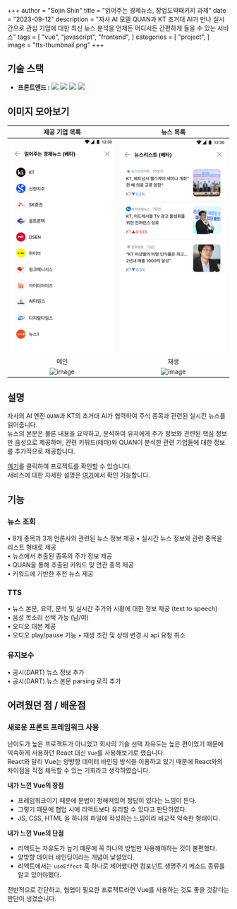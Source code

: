 +++
author = "Sojin Shin"
title = "읽어주는 경제뉴스, 창업도약패키지 과제"
date = "2023-09-12"
description = "자사 AI 모델 QUAN과 KT 초거대 AI가 만나 실시간으로 관심 기업에 대한 최신 뉴스 분석을 언제든 어디서든 간편하게 들을 수 있는 서비스"
tags = [
"vue",
"javascript",
"frontend",
]
categories = [
"project",
]  
image = "tts-thumbnail.png"
+++

## 기술 스택
- **프론트엔드 :**
  <img src="https://img.shields.io/badge/typescript-3178C6?style=for-the-badge&logo=typescript&logoColor=white" style="display:inline;">
  <img src="https://img.shields.io/badge/react-61DAFB?style=for-the-badge&logo=react&logoColor=white" style="display:inline;">
  <img src="https://img.shields.io/badge/mui-007FFF?style=for-the-badge&logo=mui&logoColor=white" style="display:inline;">
  <img src="https://img.shields.io/badge/axios-5A29E4?style=for-the-badge&logo=axios&logoColor=white" style="display:inline;">


## 이미지 모아보기

|        제공 기업 목록        |         뉴스 목록          |
|:----------------------:|:----------------------:|
| ![image](corplist.png) | ![image](newslist.png) |
|           메인           |           재생           |
| ![image](https://velog.velcdn.com/images/jane20180/post/91c80e94-0836-466f-ad78-295438111f0e/image.gif)  | ![image](https://velog.velcdn.com/images/jane20180/post/b650dc8d-1a45-4279-930b-99dd71178d56/image.gif)  |

## 설명
자사의 AI 엔진 `QUAN`과 KT의 초거대 AI가 협력하여 주식 종목과 관련된 실시간 뉴스를 읽어줍니다.  
뉴스의 본문은 물론 내용을 요약하고, 분석하여 유저에게 주가 정보와 관련된 핵심 정보만 음성으로 제공하며,
관련 키워드(테마)와 QUAN이 분석한 관련 기업들에 대한 정보를 추가적으로 제공합니다.  

[여기](http://dev-www.newssalad.com:8181/)를 클릭하여 프로젝트를 확인할 수 있습니다.  
서비스에 대한 자세한 설명은 [여기](http://2digit.io/AAEN/index.html)에서 확인 가능합니다. 


## 기능

### 뉴스 조회
• 8개 종목과 3개 언론사와 관련된 뉴스 정보 제공
• 실시간 뉴스 정보와 관련 종목을 리스트 형태로 제공  
• 뉴스에서 추출된 종목의 주가 정보 제공  
• QUAN을 통해 추출된 키워드 및 연관 종목 제공  
• 키워드에 기반한 추천 뉴스 제공  

### TTS
• 뉴스 본문, 요약, 분석 및 실시간 주가와 시황에 대한 정보 제공 (text to speech)  
• 음성 목소리 선택 가능 (남/여)  
• 오디오 대본 제공  
• 오디오 play/pause 기능
• 재생 조건 및 상태 변경 시 api 요청 취소

### 유지보수
• 공시(DART) 뉴스 정보 추가  
• 공시(DART) 뉴스 본문 parsing 로직 추가


## 어려웠던 점 / 배운점

### 새로운 프론트 프레임워크 사용
난이도가 높은 프로젝트가 아니었고 회사의 기술 선택 자유도는 높은 편이었기 때문에 익숙하게 사용하던 React 대신 `Vue`를 사용해보기로 했습니다.  
React와 달리 Vue는 양뱡향 데이터 바인딩 방식을 이용하고 있기 때문에 React와의 차이점을 직접 체득할 수 있는 기회라고 생각하였습니다.  


**내가 느낀 Vue의 장점**
- 프레임워크이기 때문에 문법이 정해져있어 정답이 있다는 느낌이 든다. 
- 그렇기 때문에 협업 시에 리액트보다 유리할 수 있다고 판단하였다. 
- JS, CSS, HTML 을 하나의 파일에 작성하는 느낌이라 비교적 익숙한 형태이다.


**내가 느낀 Vue의 단점**
- 리액트는 자유도가 높기 떄문에 꼭 하나의 방법만 사용해야하는 것이 불편했다. 
- 양방향 데이터 바인딩이라는 개념이 낯설었다. 
- 리액트에서는 `useEffect` 훅 하나로 제어했다면 컴포넌트 생명주기 메소드 종류를 알고 있어야했다. 


전반적으로 간단하고, 협업이 필요한 프로젝트라면 Vue를 사용하는 것도 좋을 것같다는 판단이 생겼습니다. 
